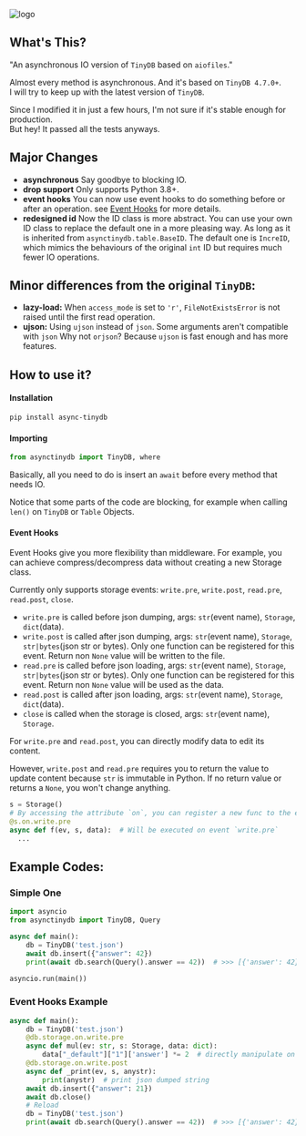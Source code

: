 ![logo](https://raw.githubusercontent.com/msiemens/tinydb/master/artwork/logo.png)

## What's This?

"An asynchronous IO version of `TinyDB` based on `aiofiles`."

Almost every method is asynchronous. And it's based on `TinyDB 4.7.0+`.  
I will try to keep up with the latest version of `TinyDB`.

Since I modified it in just a few hours, I'm not sure if it's stable enough for production.  
But hey! It passed all the tests anyways.

## Major Changes
* **asynchronous** Say goodbye to blocking IO.
* **drop support** Only supports Python 3.8+.
* **event hooks** You can now use event hooks to do something before or after an operation. see [Event Hooks](#event-hooks) for more details.
* **redesigned id** Now the ID class is more abstract. You can use your own ID class to replace the default one in a more pleasing way.
  As long as it is inherited from `asynctinydb.table.BaseID`. The default one is `IncreID`, which mimics the behaviours of the original `int` ID but requires much fewer IO operations.

## Minor differences from the original `TinyDB`:

* **lazy-load:** When `access_mode` is set to `'r'`, `FileNotExistsError` is not raised until the first read operation.
* **ujson:** Using `ujson` instead of `json`. Some arguments aren't compatible with `json`
  Why not `orjson`? Because `ujson` is fast enough and has more features.

## How to use it?

#### Installation

```Bash
pip install async-tinydb
```

#### Importing
```Python
from asynctinydb import TinyDB, where
```


Basically, all you need to do is insert an `await` before every method that needs IO.

Notice that some parts of the code are blocking, for example when calling `len()` on `TinyDB` or `Table` Objects.

#### Event Hooks
Event Hooks give you more flexibility than middleware.
For example, you can achieve compress/decompress data without creating a new Storage class.

Currently only supports storage events: `write.pre`, `write.post`, `read.pre`, `read.post`, `close`.

* `write.pre` is called before json dumping, args: `str`(event name), `Storage`, `dict`(data).
* `write.post` is called after json dumping, args: `str`(event name), `Storage`, `str|bytes`(json str or bytes).
  Only one function can be registered for this event. Return non `None` value will be written to the file.
* `read.pre` is called before json loading, args: `str`(event name), `Storage`, `str|bytes`(json str or bytes).
  Only one function can be registered for this event. Return non `None` value will be used as the data.
* `read.post` is called after json loading, args: `str`(event name), `Storage`, `dict`(data).
* `close` is called when the storage is closed, args: `str`(event name), `Storage`.

For `write.pre` and `read.post`, you can directly modify data to edit its content.

However, `write.post` and `read.pre` requires you to return the value to update content because `str` is immutable in Python. If no return value or returns a `None`, you won't change anything.

```Python
s = Storage()
# By accessing the attribute `on`, you can register a new func to the event
@s.on.write.pre
async def f(ev, s, data):  # Will be executed on event `write.pre`
  ...
```



## Example Codes:

### Simple One

```Python
import asyncio
from asynctinydb import TinyDB, Query

async def main():
    db = TinyDB('test.json')
    await db.insert({"answer": 42})
    print(await db.search(Query().answer == 42))  # >>> [{'answer': 42}] 

asyncio.run(main())
```
### Event Hooks Example

```Python
async def main():
    db = TinyDB('test.json')
    @db.storage.on.write.pre
    async def mul(ev: str, s: Storage, data: dict):
        data["_default"]["1"]['answer'] *= 2  # directly manipulate on data
    @db.storage.on.write.post
    async def _print(ev, s, anystr):
      	print(anystr)  # print json dumped string
    await db.insert({"answer": 21})
    await db.close()
    # Reload
    db = TinyDB('test.json')
    print(await db.search(Query().answer == 42))  # >>> [{'answer': 42}] 
```
